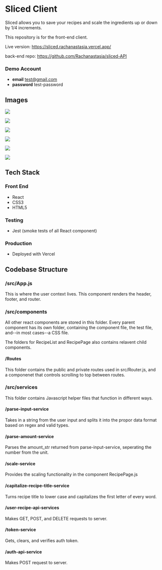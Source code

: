 # Sliced Client

Sliced allows you to save your recipes and scale the ingredients up or down by 1/4 increments.

This repository is for the front-end client.

Live version: https://sliced.rachanastasia.vercel.app/

back-end repo: https://github.com/Rachanastasia/sliced-API

### Demo Account

- **email** test@gmail.com
- **password** test-password

## Images

![](src/screenshots/sliced-home.png)

![](src/screenshots/sliced-login.png)

![](src/screenshots/recipe-scale-up.png)

![](src/screenshots/recipe-scale-down.png)

![](src/screenshots/recipe-list.png)

![](src/screenshots/add-recipe.png)

## Tech Stack

### Front End

- React
- CSS3
- HTML5

### Testing

- Jest (smoke tests of all React component)

### Production

- Deployed with Vercel

## Codebase Structure

### /src/App.js

This is where the user context lives. This component renders the header, footer, and router.

### /src/components

All other react components are stored in this folder. Every parent component has its own folder, containing the component file, the test file, and--in most cases--a CSS file.

The folders for RecipeList and RecipePage also contains relavent child components.

#### /Routes

This folder contains the public and private routes used in src/Router.js, and a componenet that controls scrolling to top between routes.

### /src/services

This folder contains Javascript helper files that function in different ways.

#### /parse-input-service

Takes in a string from the user input and splits it into the propor data format based on regex and valid types.

#### /parse-amount-service

Parses the amount_str returned from parse-input-service, seperating the number from the unit.

#### /scale-service

Provides the scaling functionality in the component RecipePage.js

#### /capitalize-recipe-title-service

Turns recipe title to lower case and capitalizes the first letter of every word.

#### /user-recipe-api-services

Makes GET, POST, and DELETE requests to server.

#### /token-service

Gets, clears, and verifies auth token.

#### /auth-api-service

Makes POST request to server.
